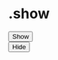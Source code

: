 .show
=====
<!doctype html>  
<html lang="en">  
<head>  
  <meta charset="utf-8">  
  <title>show demo</title>  
  <style>  
  div {  
    background: #def3ca;  
    margin: 3px;  
    width: 80px;  
    display: none;  
    float: left;  
    text-align: center;  
  }  
  </style>  
  <script src="//code.jquery.com/jquery-1.10.2.js"></script>  
</head>  
<body>  
   
<button id="showr">Show</button>  
<button id="hidr">Hide</button>  
<div>Hello 3,</div>  
<div>how</div>  
<div>are</div>  
<div>you?</div>  
   
<script>  
$( "#showr" ).click(function() {  
  $( "div" ).first().show( "fast", function showNext() {  
    $( this ).next( "div" ).show( "fast", showNext );  
  });  
});  
   
$( "#hidr" ).click(function() {  
  $( "div" ).hide( 1000 );  
});  
</script>  
   
</body>  
</html>  
